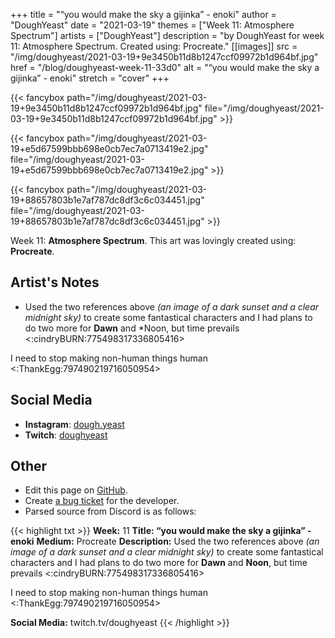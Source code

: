 +++
title =       "“you would make the sky a gijinka” - enoki"
author =      "DoughYeast"
date =        "2021-03-19"
themes =      ["Week 11: Atmosphere Spectrum"]
artists =     ["DoughYeast"]
description = "by DoughYeast for week 11: Atmosphere Spectrum. Created using: Procreate."
[[images]]
              src = "/img/doughyeast/2021-03-19+9e3450b11d8b1247ccf09972b1d964bf.jpg"
              href = "/blog/doughyeast-week-11-33d0"
              alt = "“you would make the sky a gijinka” - enoki"
              stretch = "cover"
+++


{{< fancybox path="/img/doughyeast/2021-03-19+9e3450b11d8b1247ccf09972b1d964bf.jpg" file="/img/doughyeast/2021-03-19+9e3450b11d8b1247ccf09972b1d964bf.jpg" >}}

{{< fancybox path="/img/doughyeast/2021-03-19+e5d67599bbb698e0cb7ec7a0713419e2.jpg" file="/img/doughyeast/2021-03-19+e5d67599bbb698e0cb7ec7a0713419e2.jpg" >}}

{{< fancybox path="/img/doughyeast/2021-03-19+88657803b1e7af787dc8df3c6c034451.jpg" file="/img/doughyeast/2021-03-19+88657803b1e7af787dc8df3c6c034451.jpg" >}}


Week 11: **Atmosphere Spectrum**. This art was lovingly created using: **Procreate**.

## Artist's Notes

* Used the two references above *(an image of a dark sunset and a clear midnight sky)* to create some fantastical characters and I had plans to do two more for **Dawn** and *Noon, but time prevails <:cindryBURN:775498317336805416> 

I need to stop making non-human things human <:ThankEgg:797490219716050954>

## Social Media

- **Instagram**: <a href='https://instagram.com/dough.yeast' target='_blank'>dough.yeast</a>
- **Twitch**: <a href='https://twitch.tv/doughyeast' target='_blank'>doughyeast</a>


## Other

- Edit this page on [GitHub](https://github.com/teaminkling/web-refresh/edit/main/blog/content/blog/doughyeast-week-11-33d0.md).
- Create [a bug ticket](https://github.com/teaminkling/web-refresh/issues/new?assignees=&labels=bug&template=problem-report.md&title=) for the developer.
- Parsed source from Discord is as follows:

{{< highlight txt >}}
**Week:** 11
**Title: “you would make the sky a gijinka” - enoki**
**Medium:** Procreate
**Description:** Used the two references above *(an image of a dark sunset and a clear midnight sky)* to create some fantastical characters and I had plans to do two more for **Dawn** and **Noon**, but time prevails <:cindryBURN:775498317336805416> 

I need to stop making non-human things human <:ThankEgg:797490219716050954> 

**Social Media:** twitch.tv/doughyeast
{{< /highlight >}}
